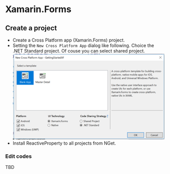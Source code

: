 # Xamarin.Forms

## Create a project

- Create a Cross Platform app (Xamarin.Forms) project.
- Setting the `New Cross Platform App` dialog like following.
  Choice the .NET Standard project. Of couse you can select shared project.
  ![New Cross Platform App dialog](images/xf-create-project.png)
- Install ReactiveProperty to all projects from NGet.

### Edit codes

TBD
